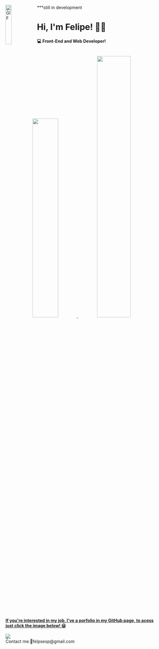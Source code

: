 <!--Header with the gif link and title/subtitle-->
***still in development
<img src="https://i.pinimg.com/originals/e4/26/70/e426702edf874b181aced1e2fa5c6cde.gif" width="20%" height="130" align="left" alt="GIF" />
<h1>Hi, I'm Felipe! 🤝🏻</h1>
<h4> 💻 Front-End and Web Developer!</h4>
<br>
<!--GitHub Stats-->
<div align="center">
 	<a href="https://github.com/FelipEspessoto">
 	<img width="41%" src="https://github-readme-stats.vercel.app/api?username=felipespessoto&show_icons=true&theme=dark&include_all_commits=true&count_private=true"/>
 	<img width="47%" src="https://github-readme-stats.vercel.app/api/top-langs/?username=felipespessoto&layout=compact&langs_count=7&theme=dark"/>
</div>
<!--Portfolio acess-->

<h4>If you're interested in my job, I've a porfolio in my GitHub page, to acess just click the image below! 😃</h4>
<a href="https://github.com/FelipEspessoto/Portfolio"><img src="/githublogo.png" align="center"></a>
<br>
Contact me:📩felpsesp@gmail.com
